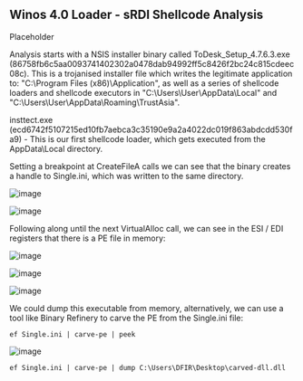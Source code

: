 ## Winos 4.0 Loader - sRDI Shellcode Analysis

Placeholder

Analysis starts with a NSIS installer binary called ToDesk_Setup_4.7.6.3.exe (86758fb6c5aa0093741402302a0478dab94992ff5c8426f2bc24c815cdeec08c).
This is a trojanised installer file which writes the legitimate application to: "C:\Program Files (x86)\Application", as well as a series of shellcode loaders and shellcode executors in "C:\Users\User\AppData\Local" and "C:\Users\User\AppData\Roaming\TrustAsia".

insttect.exe (ecd6742f5107215ed10fb7aebca3c35190e9a2a4022dc019f863abdcdd530fa9) - This is our first shellcode loader, which gets executed from the AppData\Local directory.

Setting a breakpoint at CreateFileA calls we can see that the binary creates a handle to Single.ini, which was written to the same directory.

![image](https://github.com/user-attachments/assets/82a5315e-653b-4291-b306-5e59c2db6e5d)

![image](https://github.com/user-attachments/assets/585ee1e7-8cd0-44ab-ba89-2cd090166349)

Following along until the next VirtualAlloc call, we can see in the ESI / EDI registers that there is a PE file in memory:

![image](https://github.com/user-attachments/assets/6dae1fd8-f9f4-4c5c-b944-0207e79a590e)

![image](https://github.com/user-attachments/assets/62629884-609f-4edf-83e0-70ba48635faa)

![image](https://github.com/user-attachments/assets/9ec325d5-9c80-4701-bdec-c6d88acdf6f4)

We could dump this executable from memory, alternatively, we can use a tool like Binary Refinery to carve the PE from the Single.ini file:

```
ef Single.ini | carve-pe | peek
```

![image](https://github.com/user-attachments/assets/a14519a6-99ee-4415-a072-3c0837c96ad5)

```
ef Single.ini | carve-pe | dump C:\Users\DFIR\Desktop\carved-dll.dll
```
